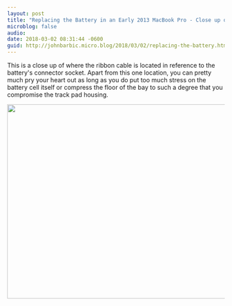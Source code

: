 ```yaml
---
layout: post
title: "Replacing the Battery in an Early 2013 MacBook Pro - Close up of the keyboard ribbon cable"
microblog: false
audio: 
date: 2018-03-02 08:31:44 -0600
guid: http://johnbarbic.micro.blog/2018/03/02/replacing-the-battery.html
---
```

This is a close up of where the ribbon cable is located in reference to the battery's connector socket. Apart from this one location, you can pretty much pry your heart out as long as you do put too much stress on the battery cell itself or compress the floor of the bay to such a degree that you compromise the track pad housing.

<img src="http://www.barbic.com/uploads/2018/314aa2ca4e.jpg" width="600" height="450" />
